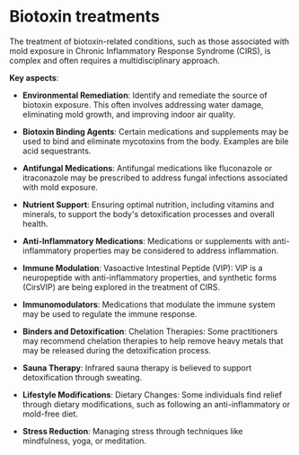 # Biotoxin treatments

The treatment of biotoxin-related conditions, such as those associated with mold exposure in Chronic Inflammatory Response Syndrome (CIRS), is complex and often requires a multidisciplinary approach.

**Key aspects**:

* **Environmental Remediation**: Identify and remediate the source of biotoxin exposure. This often involves addressing water damage, eliminating mold growth, and improving indoor air quality.

* **Biotoxin Binding Agents**: Certain medications and supplements may be used to bind and eliminate mycotoxins from the body. Examples are bile acid sequestrants.

* **Antifungal Medications**: Antifungal medications like fluconazole or itraconazole may be prescribed to address fungal infections associated with mold exposure.

* **Nutrient Support**: Ensuring optimal nutrition, including vitamins and minerals, to support the body's detoxification processes and overall health.

* **Anti-Inflammatory Medications**: Medications or supplements with anti-inflammatory properties may be considered to address inflammation.

* **Immune Modulation**: Vasoactive Intestinal Peptide (VIP): VIP is a neuropeptide with anti-inflammatory properties, and synthetic forms (CirsVIP) are being explored in the treatment of CIRS.

* **Immunomodulators**: Medications that modulate the immune system may be used to regulate the immune response.

* **Binders and Detoxification**: Chelation Therapies: Some practitioners may recommend chelation therapies to help remove heavy metals that may be released during the detoxification process.

* **Sauna Therapy**: Infrared sauna therapy is believed to support detoxification through sweating.

* **Lifestyle Modifications**: Dietary Changes: Some individuals find relief through dietary modifications, such as following an anti-inflammatory or mold-free diet.

* **Stress Reduction**: Managing stress through techniques like mindfulness, yoga, or meditation.
